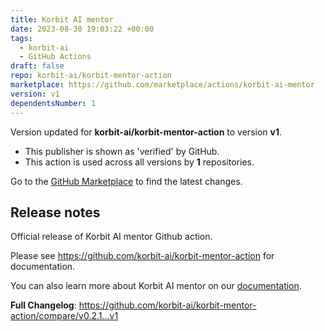 ```yaml
---
title: Korbit AI mentor
date: 2023-08-30 19:03:22 +00:00
tags:
  - korbit-ai
  - GitHub Actions
draft: false
repo: korbit-ai/korbit-mentor-action
marketplace: https://github.com/marketplace/actions/korbit-ai-mentor
version: v1
dependentsNumber: 1
---
```



Version updated for **korbit-ai/korbit-mentor-action** to version **v1**.
- This publisher is shown as 'verified' by GitHub.
- This action is used across all versions by **1** repositories.

Go to the [GitHub Marketplace](https://github.com/marketplace/actions/korbit-ai-mentor) to find the latest changes.

## Release notes

Official release of Korbit AI mentor Github action.

Please see https://github.com/korbit-ai/korbit-mentor-action for documentation.

You can also learn more about Korbit AI mentor on our [documentation](https://docs.korbit.ai).


**Full Changelog**: https://github.com/korbit-ai/korbit-mentor-action/compare/v0.2.1...v1
